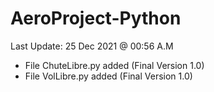# AeroProject-Python

Last Update: 25 Dec 2021 @ 00:56 A.M

- File ChuteLibre.py added (Final Version 1.0)
- File VolLibre.py added (Final Version 1.0)
